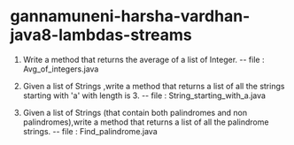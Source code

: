 # gannamuneni-harsha-vardhan-java8-lambdas-streams

1. Write a method that returns the average of a list of Integer. -- file : Avg_of_integers.java

2. Given a list of Strings ,write a method that returns a list of all the strings starting with 'a' with length is 3. -- file : String_starting_with_a.java

3. Given a list of Strings (that contain both palindromes and non palindromes),write a method that returns a list of all the palindrome strings. -- file : Find_palindrome.java
